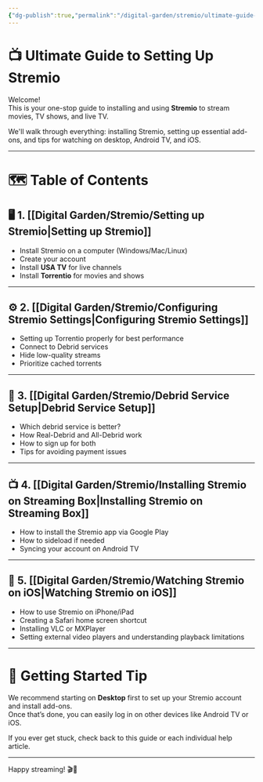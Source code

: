 ```yaml
---
{"dg-publish":true,"permalink":"/digital-garden/stremio/ultimate-guide-to-stremio-setup/","title":"Ultimate Guide to Stremio Setup","tags":["stremio","index"]}
---
```



# 📺 Ultimate Guide to Setting Up Stremio

Welcome!  
This is your one-stop guide to installing and using **Stremio** to stream movies, TV shows, and live TV.

We'll walk through everything: installing Stremio, setting up essential add-ons, and tips for watching on desktop, Android TV, and iOS.

---

# 🗺️ Table of Contents

## 🖥️ 1. [[Digital Garden/Stremio/Setting up Stremio\|Setting up Stremio]]
- Install Stremio on a computer (Windows/Mac/Linux)
- Create your account
- Install **USA TV** for live channels
- Install **Torrentio** for movies and shows

---

## ⚙️ 2. [[Digital Garden/Stremio/Configuring Stremio Settings\|Configuring Stremio Settings]]
- Setting up Torrentio properly for best performance
- Connect to Debrid services
- Hide low-quality streams
- Prioritize cached torrents

---

## 🔄 3. [[Digital Garden/Stremio/Debrid Service Setup\|Debrid Service Setup]]
- Which debrid service is better?
- How Real-Debrid and All-Debrid work
- How to sign up for both
- Tips for avoiding payment issues

---

## 📺 4. [[Digital Garden/Stremio/Installing Stremio on Streaming Box\|Installing Stremio on Streaming Box]]
- How to install the Stremio app via Google Play
- How to sideload if needed
- Syncing your account on Android TV

---

## 📱 5. [[Digital Garden/Stremio/Watching Stremio on iOS\|Watching Stremio on iOS]]
- How to use Stremio on iPhone/iPad
- Creating a Safari home screen shortcut
- Installing VLC or MXPlayer
- Setting external video players and understanding playback limitations

---

# 🌟 Getting Started Tip

We recommend starting on **Desktop** first to set up your Stremio account and install add-ons.  
Once that’s done, you can easily log in on other devices like Android TV or iOS.

If you ever get stuck, check back to this guide or each individual help article.


---

Happy streaming! 🎬🍿